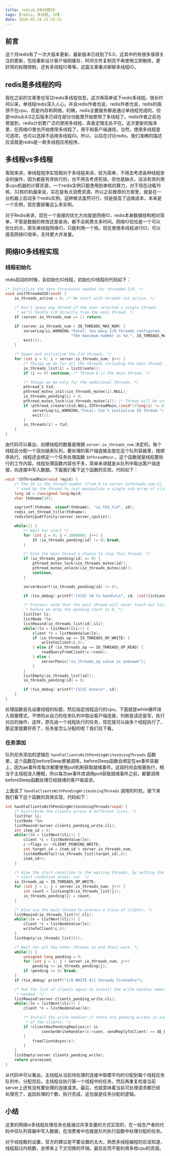 ```yaml
---
title: redis6.0多线程IO
tags: [redis, 多线程, IO]
date: 2020-05-29 21:52:51
---
```


## 前言

这个月redis有了一次大版本更新，最新版本已经到了6.0，这其中的有很多值得关注的更新，包括重新设计客户端侧缓存，RDB文件复制完不再使用立即删除，更好用的权限控制，还有多线程IO等等。这篇文章重点聊聊多线程IO。


## redis是多线程的吗

我在之前的文章里也写过redis多线程信息，这次再简单说下redis多线程。很长时间以来，单线程redis深入人心。并且redis作者也说，redis作者也说，redis的瓶颈不在cpu，而是内存和网络。的确，redis主要服务都是通过单线程完成的，但是redis从4.0之后版本已经在部分功能里开始使用了多线程了。redis作者之前也曾提到，redis计划更广泛的使用多线程，真香定理无处不在。这次更新的版本里，在网络IO里也开始使用多线程了，用于和客户端通信，当然，使用多线程是可选项，也可以选择不适用多线程IO。所以，以后在讨论redis，我们准确的描述应该就是redis是一款多线程应用程序。

## 多线程vs多线程

客观来讲，单线程程序实现相对于多线程来讲，较为简单，不用去考虑各种线程安全的操作，因为都是有序执行的，也不用去考虑死锁。但也是缺点，没法有效利用多cpu机器的计算资源，一个redis实例只能使用到单核的算力，对于现在动辄16核、32核的机器来说，实在是有点浪费资源。所以之前推荐的方案里，就是在一台机器上启动多个redis实例。这种做法虽然可行，但是提高了运维成本，本来是一个实例，现在要部署这么多实例。

对于Redis来讲，现在一个直接的优化方向就是网络IO，redis本身数据结构相对简单，不管是数据的修改还是查询，都不会耗费太多时间。网络IO恰恰是一个可以优化的点，原先单线程网络IO，只能利用一个核。现在使用多线程进行IO，可以提高网络IO效率，支持更大并发量。

## 网络IO多线程实现

### 线程初始化

redis启动的时候，会初始化IO线程，初始化IO线程的代码如下：

```c
/* Initialize the data structures needed for threaded I/O. */
void initThreadedIO(void) {
    io_threads_active = 0; /* We start with threads not active. */

    /* Don't spawn any thread if the user selected a single thread:
     * we'll handle I/O directly from the main thread. */
    if (server.io_threads_num == 1) return;

    if (server.io_threads_num > IO_THREADS_MAX_NUM) {
        serverLog(LL_WARNING,"Fatal: too many I/O threads configured. "
                             "The maximum number is %d.", IO_THREADS_MAX_NUM);
        exit(1);
    }

    /* Spawn and initialize the I/O threads. */
    for (int i = 0; i < server.io_threads_num; i++) {
        /* Things we do for all the threads including the main thread. */
        io_threads_list[i] = listCreate();
        if (i == 0) continue; /* Thread 0 is the main thread. */

        /* Things we do only for the additional threads. */
        pthread_t tid;
        pthread_mutex_init(&io_threads_mutex[i],NULL);
        io_threads_pending[i] = 0;
        pthread_mutex_lock(&io_threads_mutex[i]); /* Thread will be stopped. */
        if (pthread_create(&tid,NULL,IOThreadMain,(void*)(long)i) != 0) {
            serverLog(LL_WARNING,"Fatal: Can't initialize IO thread.");
            exit(1);
        }
        io_threads[i] = tid;
    }
}
```

由代码可以看出，创建线程的数量是根据 `server.io_threads_num` 决定的。每个线程会分配一个双向链表队列，要处理的客户端连接会放在这个队列容器里，按顺序执行。线程还会绑定一个任务处理函数 `IOThreadMain` ，这个函数就是线程要执行的工作内容。线程处理函数内容也不多，简单来讲就是从队列中取出客户端连接，向连接中写入数据。下面我们看下这个函数的实现，代码如下：

```c
void *IOThreadMain(void *myid) {
    /* The ID is the thread number (from 0 to server.iothreads_num-1), and is
     * used by the thread to just manipulate a single sub-array of clients. */
    long id = (unsigned long)myid;
    char thdname[16];

    snprintf(thdname, sizeof(thdname), "io_thd_%ld", id);
    redis_set_thread_title(thdname);
    redisSetCpuAffinity(server.server_cpulist);

    while(1) {
        /* Wait for start */
        for (int j = 0; j < 1000000; j++) {
            if (io_threads_pending[id] != 0) break;
        }

        /* Give the main thread a chance to stop this thread. */
        if (io_threads_pending[id] == 0) {
            pthread_mutex_lock(&io_threads_mutex[id]);
            pthread_mutex_unlock(&io_threads_mutex[id]);
            continue;
        }

        serverAssert(io_threads_pending[id] != 0);

        if (tio_debug) printf("[%ld] %d to handle\n", id, (int)listLength(io_threads_list[id]));

        /* Process: note that the main thread will never touch our list
         * before we drop the pending count to 0. */
        listIter li;
        listNode *ln;
        listRewind(io_threads_list[id],&li);
        while((ln = listNext(&li))) {
            client *c = listNodeValue(ln);
            if (io_threads_op == IO_THREADS_OP_WRITE) {
                writeToClient(c,0);
            } else if (io_threads_op == IO_THREADS_OP_READ) {
                readQueryFromClient(c->conn);
            } else {
                serverPanic("io_threads_op value is unknown");
            }
        }
        listEmpty(io_threads_list[id]);
        io_threads_pending[id] = 0;

        if (tio_debug) printf("[%ld] Done\n", id);
    }
}
```

处理函数首先设置线程的标题，然后指定线程运行的cpu，下面就是while循环进入阻塞模式，不停的从自己的任务队列中取出客户端连接，判断是读还是写，执行对应的操作，这样，原先由一个线程执行的任务，现在就可以由多个线程执行了，那这里就要好奇了，任务是怎么分配的呢？我们往下看。

### 任务添加

队列任务添加的逻辑在 `handleClientsWithPendingWritesUsingThreads` 函数里，这个函数在beforeSleep里被调用，beforeSleep函数会绑定在ae事件容器上，因为ae事件库每次都要使用poll机制获取就绪事件。这段时间会阻塞执行，相当于主线程进入睡眠，所以每次ae事件库调用poll获取就绪事件之前，都要调用beforeSleep函数处理已经就绪的客户端请求。

上面说了 `handleClientsWithPendingWritesUsingThreads` 调用的时机，接下来我们看下这个函数的具体实现，代码如下：

```c
int handleClientsWithPendingWritesUsingThreads(void) {
    /* Distribute the clients across N different lists. */
    listIter li;
    listNode *ln;
    listRewind(server.clients_pending_write,&li);
    int item_id = 0;
    while((ln = listNext(&li))) {
        client *c = listNodeValue(ln);
        c->flags &= ~CLIENT_PENDING_WRITE;
        int target_id = item_id % server.io_threads_num;
        listAddNodeTail(io_threads_list[target_id],c);
        item_id++;
    }

    /* Give the start condition to the waiting threads, by setting the
     * start condition atomic var. */
    io_threads_op = IO_THREADS_OP_WRITE;
    for (int j = 1; j < server.io_threads_num; j++) {
        int count = listLength(io_threads_list[j]);
        io_threads_pending[j] = count;
    }

    /* Also use the main thread to process a slice of clients. */
    listRewind(io_threads_list[0],&li);
    while((ln = listNext(&li))) {
        client *c = listNodeValue(ln);
        writeToClient(c,0);
    }
    listEmpty(io_threads_list[0]);

    /* Wait for all the other threads to end their work. */
    while(1) {
        unsigned long pending = 0;
        for (int j = 1; j < server.io_threads_num; j++)
            pending += io_threads_pending[j];
        if (pending == 0) break;
    }
    if (tio_debug) printf("I/O WRITE All threads finshed\n");

    /* Run the list of clients again to install the write handler where
     * needed. */
    listRewind(server.clients_pending_write,&li);
    while((ln = listNext(&li))) {
        client *c = listNodeValue(ln);

        /* Install the write handler if there are pending writes in some
         * of the clients. */
        if (clientHasPendingReplies(c) &&
                connSetWriteHandler(c->conn, sendReplyToClient) == AE_ERR)
        {
            freeClientAsync(c);
        }
    }
    listEmpty(server.clients_pending_write);
    return processed;
}
```

从代码中可以看出，主线程从当前待处理的连接中取模平均的分配到每个线程任务队列中。分配完后，主线程会执行第一个线程中的任务，然后再重复检查当前server上还有没有要处理的连接请求。最后，也就意味着当前可处理请求都已经处理完了，返回处理的个数，执行完成，这也就是任务分配的逻辑。


## 小结

这里的网络io多线程处理任务也是通过共享变量的方式实现的，在一段生产者的代码中往队列容器中写入数据，在消费者中也就是队列执行函数中处理分配的任务。

对于线程数的设置，官方的建议是不要设置的太大，熟悉多线程编程的应该知道，线程超过内核数，会带来上下文切换的开销。最后反而不能利用多核cpu的资源。













